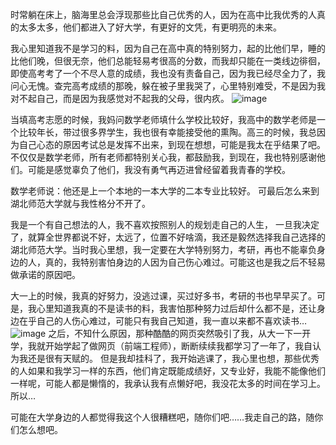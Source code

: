 时常躺在床上，脑海里总会浮现那些比自己优秀的人，因为在高中比我优秀的人真的太多太多，他们都进入了好大学，有更好的文凭，有更明亮的未来。

我心里知道我不是学习的料，因为自己在高中真的特别努力，起的比他们早，睡的比他们晚，但很无奈，他们总能轻易考很高的分数，而我却只能在一类线边徘徊，即使高考考了一个不尽人意的成绩，我也没有责备自己，因为我已经尽全力了，我问心无愧。查完高考成绩的那晚，躲在被子里我哭了，心里特别难受，不是因为我对不起自己，而是因为我感觉对不起我的父母，很内疚。
![image](http://static.zxinc520.com/blogimage/20190317/7kvWM94PK6uO.jpg?imageslim)


当填高考志愿的时候，我妈问数学老师填什么学校比较好，我高中的数学老师是一个比较年长，带过很多界学生，我也很有幸能接受他的熏陶。高三的时候，我总因为自己心态的原因考试总是发挥不出来，到现在想想，可能是我太在乎结果了吧。不仅仅是数学老师，所有老师都特别关心我，都鼓励我，到现在，我也特别感谢他们。可能是感觉辜负了他们，我没有勇气再迈进曾经留着我青春的学校。  

数学老师说：他还是上一个本地的一本大学的二本专业比较好。  可最后怎么来到湖北师范大学就与我性格分不开了。

  我是一个有自己想法的人，我不喜欢按照别人的规划走自己的人生， 一旦我决定了，就算全世界都说不好，太远了，位置不好啥滴，我还是毅然选择我自己选择的湖北师范大学。当时我心里想，我一定要在大学特别努力，考研，再也不能辜负身边的人，真的，我特别害怕身边的人因为自己伤心难过。可能这也是我之后不轻易做承诺的原因吧。

大一上的时候，我真的好努力，没逃过课，买过好多书，考研的书也早早买了。可是，我心里知道我真的不是读书的料，我害怕那种努力过后却什么都不是，还让身边在乎自己的人伤心难过，可能只有我自己知道，我一直以来都不喜欢读书…
![image](http://static.zxinc520.com/blogimage/20190317/CjgG8juER9DH.jpg?imageslim)
之后，不知什么原因，那种酷酷的网页突然吸引了我，从大一下一开学，我就开始学起了做网页（前端工程师），断断续续我都学习了一年了，我自认为我还是很有天赋的。  但是我却挂科了，我开始逃课了，我心里也想，那些优秀的人如果和我学习一样的东西，他们肯定既能成绩好，又专业好，我能不能像他们一样呢，可能人都是懒惰的，我承认我有点懒好吧，我没花太多的时间在学习上。所以…

可能在大学身边的人都觉得我这个人很糟糕吧，随你们吧……我走自己的路，随你们怎么想吧。





